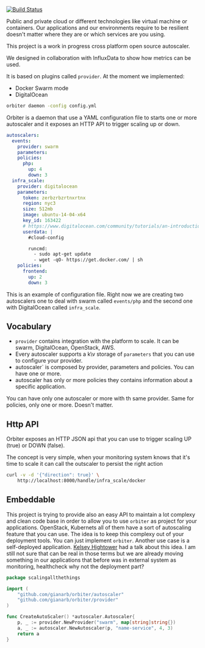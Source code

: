 [![Build
Status](https://travis-ci.org/gianarb/orbiter.svg?branch=master)](https://travis-ci.org/gianarb/orbiter)

Public and private cloud or different technologies like virtual machine or
containers. Our applications and our environments require to be resilient
doesn't matter where they are or which services are you using.

This project is a work in progress cross platform open source autoscaler.

We designed in collaboration with InfluxData to show how metrics can be used.

It is based on plugins called `provider`. At the moment we implemented:

* Docker Swarm mode
* DigitalOcean

```sh
orbiter daemon -config config.yml
```
Orbiter is a daemon that use a YAML configuration file to starts one or more
autoscaler and it exposes an HTTP API to trigger scaling up or down.

```yaml
autoscalers:
  events:
    provider: swarm
    parameters:
    policies:
      php:
        up: 4
        down: 3
  infra_scale:
    provider: digitalocean
    parameters:
      token: zerbzrbzrtnxrtnx
      region: nyc3
      size: 512mb
      image: ubuntu-14-04-x64
      key_id: 163422
      # https://www.digitalocean.com/community/tutorials/an-introduction-to-cloud-config-scripting
      userdata: |
        #cloud-config

        runcmd:
          - sudo apt-get update
          - wget -qO- https://get.docker.com/ | sh
    policies:
      frontend:
        up: 2
        down: 3
```
This is an example of configuration file. Right now we are creating two
autoscalers one to deal with swarm called `events/php` and the second one with
DigitalOcean called `infra_scale`.

## Vocabulary

* `provider` contains integration with the platform to scale. It can be swarm,
  DigitalOcean, OpenStack, AWS.
* Every autoscaler supports a k\v storage of `parameters` that you can use to
  configure your provider.
* autoscaler` is composed by provider, parameters and policies. You can have
  one or more.
* autoscaler has only or more policies they contains information about a
  specific application.

You can have only one autoscaler or more with th same provider. Same for
policies, only one or more. Doesn't matter.

## Http API
Orbiter exposes an HTTP JSON api that you can use to trigger scaling UP (true)
or DOWN (false).

The concept is very simple, when your monitoring system knows that it's time to
scale it can call the outscaler to persist the right action

```sh
curl -v -d '{"direction": true}' \
    http://localhost:8000/handle/infra_scale/docker
```

## Embeddable
This project is trying to provide also an easy API to maintain a lot complexy
and clean code base in order to allow you to use `orbiter` as project for your
applications.
OpenStack, Kubernets all of them have a sort of autoscaling feature that you can
use. The idea is to keep this complexy out of your deployment tools. You can
just implement `orbiter`.
Another use case is a self-deployed application. [Kelsey
Hightower](https://www.youtube.com/watch?v=nhmAyZNlECw) had a talk about this
idea. I am still not sure that can be real in those terms but we are already
moving something in our applications that before was in external system as
monitoring, healthcheck why not the deployment part?

```go
package scalingallthethings

import (
	"github.com/gianarb/orbiter/autoscaler"
	"github.com/gianarb/orbiter/provider"
)

func CreateAutoScaler() *autoscaler.Autoscaler{
    p, _ := provider.NewProvider("swarm", map[string]string{})
    a, _ := autoscaler.NewAutoscaler(p, "name-service", 4, 3)
    return a
}
```
